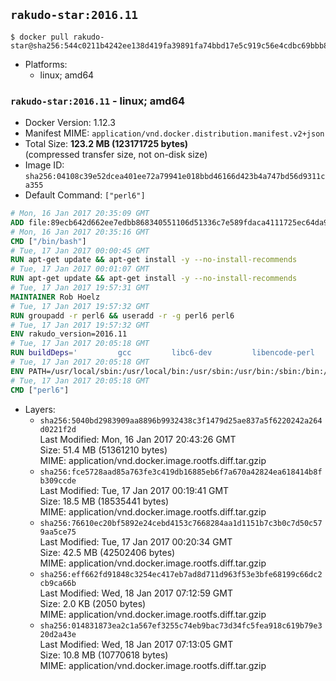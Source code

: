 ## `rakudo-star:2016.11`

```console
$ docker pull rakudo-star@sha256:544c0211b4242ee138d419fa39891fa74bbd17e5c919c56e4cdbc69bbb89b2bd
```

-	Platforms:
	-	linux; amd64

### `rakudo-star:2016.11` - linux; amd64

-	Docker Version: 1.12.3
-	Manifest MIME: `application/vnd.docker.distribution.manifest.v2+json`
-	Total Size: **123.2 MB (123171725 bytes)**  
	(compressed transfer size, not on-disk size)
-	Image ID: `sha256:04108c39e52dcea401ee72a79941e018bbd46166d423b4a747bd56d9311ca355`
-	Default Command: `["perl6"]`

```dockerfile
# Mon, 16 Jan 2017 20:35:09 GMT
ADD file:89ecb642d662ee7edbb868340551106d51336c7e589fdaca4111725ec64da957 in / 
# Mon, 16 Jan 2017 20:35:16 GMT
CMD ["/bin/bash"]
# Tue, 17 Jan 2017 00:00:45 GMT
RUN apt-get update && apt-get install -y --no-install-recommends 		ca-certificates 		curl 		wget 	&& rm -rf /var/lib/apt/lists/*
# Tue, 17 Jan 2017 00:01:07 GMT
RUN apt-get update && apt-get install -y --no-install-recommends 		bzr 		git 		mercurial 		openssh-client 		subversion 				procps 	&& rm -rf /var/lib/apt/lists/*
# Tue, 17 Jan 2017 19:57:31 GMT
MAINTAINER Rob Hoelz
# Tue, 17 Jan 2017 19:57:32 GMT
RUN groupadd -r perl6 && useradd -r -g perl6 perl6
# Tue, 17 Jan 2017 19:57:32 GMT
ENV rakudo_version=2016.11
# Tue, 17 Jan 2017 20:05:18 GMT
RUN buildDeps='         gcc         libc6-dev         libencode-perl         make     '     && set -x     && apt-get update     && apt-get --yes install --no-install-recommends $buildDeps     && rm -rf /var/lib/apt/lists/*     && mkdir /root/rakudo     && curl -fsSL http://rakudo.org/downloads/star/rakudo-star-${rakudo_version}.tar.gz -o rakudo.tar.gz     && tar xzf rakudo.tar.gz --strip-components=1 -C /root/rakudo     && (         cd /root/rakudo         && perl Configure.pl --prefix=/usr --gen-moar         && make install     )     && rm -rf /rakudo.tar.gz /root/rakudo     && apt-get purge -y --auto-remove $buildDeps
# Tue, 17 Jan 2017 20:05:18 GMT
ENV PATH=/usr/local/sbin:/usr/local/bin:/usr/sbin:/usr/bin:/sbin:/bin:/usr/share/perl6/site/bin
# Tue, 17 Jan 2017 20:05:18 GMT
CMD ["perl6"]
```

-	Layers:
	-	`sha256:5040bd2983909aa8896b9932438c3f1479d25ae837a5f6220242a264d0221f2d`  
		Last Modified: Mon, 16 Jan 2017 20:43:26 GMT  
		Size: 51.4 MB (51361210 bytes)  
		MIME: application/vnd.docker.image.rootfs.diff.tar.gzip
	-	`sha256:fce5728aad85a763fe3c419db16885eb6f7a670a42824ea618414b8fb309ccde`  
		Last Modified: Tue, 17 Jan 2017 00:19:41 GMT  
		Size: 18.5 MB (18535441 bytes)  
		MIME: application/vnd.docker.image.rootfs.diff.tar.gzip
	-	`sha256:76610ec20bf5892e24cebd4153c7668284aa1d1151b7c3b0c7d50c579aa5ce75`  
		Last Modified: Tue, 17 Jan 2017 00:20:34 GMT  
		Size: 42.5 MB (42502406 bytes)  
		MIME: application/vnd.docker.image.rootfs.diff.tar.gzip
	-	`sha256:eff662fd91848c3254ec417eb7ad8d711d963f53e3bfe68199c66dc2cb9ca66b`  
		Last Modified: Wed, 18 Jan 2017 07:12:59 GMT  
		Size: 2.0 KB (2050 bytes)  
		MIME: application/vnd.docker.image.rootfs.diff.tar.gzip
	-	`sha256:014831873ea2c1a567ef3255c74eb9bac73d34fc5fea918c619b79e320d2a43e`  
		Last Modified: Wed, 18 Jan 2017 07:13:05 GMT  
		Size: 10.8 MB (10770618 bytes)  
		MIME: application/vnd.docker.image.rootfs.diff.tar.gzip
